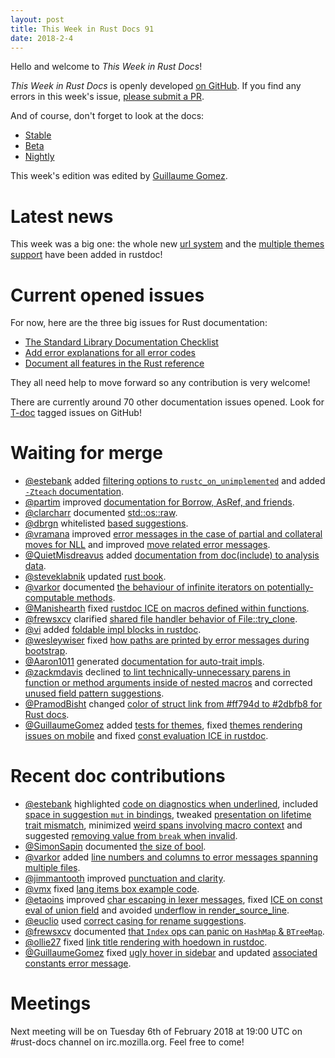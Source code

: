 ```yaml
---
layout: post
title: This Week in Rust Docs 91
date: 2018-2-4
---
```


Hello and welcome to *This Week in Rust Docs*!

*This Week in Rust Docs* is openly developed [on GitHub](https://github.com/GuillaumeGomez/this-week-in-rust-docs).
If you find any errors in this week's issue, [please submit a PR](https://github.com/GuillaumeGomez/this-week-in-rust-docs/pulls).

And of course, don't forget to look at the docs:

* [Stable](https://doc.rust-lang.org/)
* [Beta](https://doc.rust-lang.org/beta/)
* [Nightly](https://doc.rust-lang.org/nightly/)

This week's edition was edited by [Guillaume Gomez](https://github.com/GuillaumeGomez).

# Latest news

This week was a big one: the whole new [url system](https://github.com/rust-lang/rust/pull/47046) and the [multiple themes support](https://github.com/rust-lang/rust/pull/47620) have been added in rustdoc!

# Current opened issues

For now, here are the three big issues for Rust documentation:

* [The Standard Library Documentation Checklist](https://github.com/rust-lang/rust/issues/29329)
* [Add error explanations for all error codes](https://github.com/rust-lang/rust/issues/32777)
* [Document all features in the Rust reference](https://github.com/rust-lang-nursery/reference/issues/9)

They all need help to move forward so any contribution is very welcome!

There are currently around 70 other documentation issues opened. Look for [T-doc](https://github.com/rust-lang/rust/labels/T-doc) tagged issues on GitHub!

# Waiting for merge

* [@estebank](https://github.com/estebank) added [filtering options to `rustc_on_unimplemented`](https://github.com/rust-lang/rust/pull/47613) and added [`-Zteach` documentation](https://github.com/rust-lang/rust/pull/47843).
* [@partim](https://github.com/partim) improved [documentation for Borrow, AsRef, and friends](https://github.com/rust-lang/rust/pull/46518).
* [@clarcharr](https://github.com/clarcharr) documented [std::os::raw](https://github.com/rust-lang/rust/pull/46962).
* [@dbrgn](https://github.com/dbrgn) whitelisted [based suggestions](https://github.com/rust-lang/rust/pull/46815).
* [@vramana](https://github.com/vramana) improved [error messages in the case of partial and collateral moves for NLL](https://github.com/rust-lang/rust/pull/47020) and improved [move related error messages](https://github.com/rust-lang/rust/pull/47093).
* [@QuietMisdreavus](https://github.com/QuietMisdreavus) added [documentation from doc(include) to analysis data](https://github.com/rust-lang/rust/pull/47496).
* [@steveklabnik](https://github.com/steveklabnik) updated [rust book](https://github.com/rust-lang/rust/pull/47753).
* [@varkor](https://github.com/varkor) documented [the behaviour of infinite iterators on potentially-computable methods](https://github.com/rust-lang/rust/pull/47547).
* [@Manishearth](https://github.com/Manishearth) fixed [rustdoc ICE on macros defined within functions](https://github.com/rust-lang/rust/pull/47959).
* [@frewsxcv](https://github.com/frewsxcv) clarified [shared file handler behavior of File::try_clone](https://github.com/rust-lang/rust/pull/47958).
* [@vi](https://github.com/vi) added [foldable impl blocks in rustdoc](https://github.com/rust-lang/rust/pull/47894).
* [@wesleywiser](https://github.com/wesleywiser) fixed [how paths are printed by error messages during bootstrap](https://github.com/rust-lang/rust/pull/47731).
* [@Aaron1011](https://github.com/Aaron1011) generated [documentation for auto-trait impls](https://github.com/rust-lang/rust/pull/47833).
* [@zackmdavis](https://github.com/zackmdavis) declined [to lint technically-unnecessary parens in function or method arguments inside of nested macros](https://github.com/rust-lang/rust/pull/47896) and corrected [unused field pattern suggestions](https://github.com/rust-lang/rust/pull/47922).
* [@PramodBisht](https://github.com/PramodBisht) changed [color of struct link from #ff794d to #2dbfb8 for Rust docs](https://github.com/rust-lang/rust/pull/47806).
* [@GuillaumeGomez](https://github.com/GuillaumeGomez) added [tests for themes](https://github.com/rust-lang/rust/pull/47761), fixed [themes rendering issues on mobile](https://github.com/rust-lang/rust/pull/47810) and fixed [const evaluation ICE in rustdoc](https://github.com/rust-lang/rust/pull/47862).

# Recent doc contributions

* [@estebank](https://github.com/estebank) highlighted [code on diagnostics when underlined](https://github.com/rust-lang/rust/pull/45752), included [space in suggestion `mut` in bindings](https://github.com/rust-lang/rust/pull/47465), tweaked [presentation on lifetime trait mismatch](https://github.com/rust-lang/rust/pull/47791), minimized [weird spans involving macro context](https://github.com/rust-lang/rust/pull/47942) and suggested [removing value from `break` when invalid](https://github.com/rust-lang/rust/pull/47829).
* [@SimonSapin](https://github.com/SimonSapin) documented [the size of bool](https://github.com/rust-lang/rust/pull/46156).
* [@varkor](https://github.com/varkor) added [line numbers and columns to error messages spanning multiple files](https://github.com/rust-lang/rust/pull/47780).
* [@jimmantooth](https://github.com/jimmantooth) improved [punctuation and clarity](https://github.com/rust-lang/rust/pull/47515).
* [@vmx](https://github.com/vmx) fixed [lang items box example code](https://github.com/rust-lang/rust/pull/47916).
* [@etaoins](https://github.com/etaoins) improved [char escaping in lexer messages](https://github.com/rust-lang/rust/pull/47914), fixed [ICE on const eval of union field](https://github.com/rust-lang/rust/pull/47794) and avoided [underflow in render_source_line](https://github.com/rust-lang/rust/pull/47677).
* [@euclio](https://github.com/euclio) used [correct casing for rename suggestions](https://github.com/rust-lang/rust/pull/47838).
* [@frewsxcv](https://github.com/frewsxcv) documented [that `Index` ops can panic on `HashMap` & `BTreeMap`](https://github.com/rust-lang/rust/pull/47839).
* [@ollie27](https://github.com/ollie27) fixed [link title rendering with hoedown in rustdoc](https://github.com/rust-lang/rust/pull/47855).
* [@GuillaumeGomez](https://github.com/GuillaumeGomez) fixed [ugly hover in sidebar](https://github.com/rust-lang/rust/pull/47951) and updated [associated constants error message](https://github.com/rust-lang/rust/pull/47876).

# Meetings

Next meeting will be on Tuesday 6th of February 2018 at 19:00 UTC on #rust-docs channel on irc.mozilla.org. Feel free to come!
